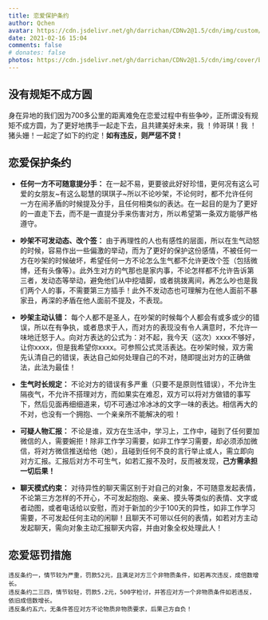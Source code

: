 ```yaml
---
title: 恋爱保护条约
author: Qchen
avatar: https://cdn.jsdelivr.net/gh/darrichan/CDNv2@1.5/cdn/img/custom/avatar.png
date: 2021-02-16 15:04
comments: false
# donates: false
photos: https://cdn.jsdelivr.net/gh/darrichan/CDNv2@1.5/cdn/img/cover/bgc2.jpg
---
```


## 没有规矩不成方圆

身在异地的我们因为700多公里的距离难免在恋爱过程中有些争吵，正所谓没有规矩不成方圆，为了更好地携手一起走下去，且共建美好未来，我 ！帅哥琪！我 ！猪头姗！一起定了如下的约定！**如有违反，则严惩不贷！**

## 恋爱保护条约

+ **任何一方不可随意提分手：**
在一起不易，更要彼此好好珍惜，更何况有这么可爱的女朋友~有这么聪慧的琪琪子~所以不论吵架，不论何时，都不允许任何一方在闹矛盾的时候提及分手，且任何相类似的表达。在一起目的是为了更好的一直走下去，而不是一直提分手来伤害对方，所以希望第一条双方能够严格遵守。	
- **吵架不可发动态、改个签：**
由于再理性的人也有感性的层面，所以在生气动怒的时候，容易作出一些偏激的举动，而为了更好的保护这份感情，不被任何一方在吵架的时候破坏，希望任何一方不论怎么生气都不允许更改个签（包括微博，还有头像等）。此外生对方的气那也是家内事，不论怎样都不允许告诉第三者，发动态等举动，避免他们从中挖墙脚，或者挑拨离间，再怎么吵也是我们两个人的事，不需要第三方插手！此外不发动态也可理解为在他人面前不暴家丑，再深的矛盾在他人面前不提及，不表现。
+ **吵架主动认错：**
每个人都不是圣人，在吵架的时候每个人都会有或多或少的错误，所以在有争执，或者恳求于人，而对方的表现没有令人满意时，不允许一味地迁怒于人。向对方表达的公式为：对不起，我今天（这次）xxxx不够好，让你xxxx，但是我希望你xxxx。可参照公式灵活表达。在吵架时候，双方需先认清自己的错误，表达自己如何处理自己的不对，随即提出对方的正确做法，此法为最佳！
- **生气时长规定：**
不论对方的错误有多严重（只要不是原则性错误），不允许生隔夜气，不允许不搭理对方，而如果实在难忍，双方可以将对方做错的事写下，然后见面再细细道来，切不可通过冷冰冰的文字一味的表达。相信再大的不对，也没有一个拥抱、一个亲亲所不能解决的啦！
+ **可疑人物汇报：**
不论是谁，双方在生活中，学习上，工作中，碰到了任何要加微信的人，需要婉拒！除非工作学习需要，如非工作学习需要，却必须添加微信，将对方微信推送给他（她），且碰到任何不良的言行举止或人，需立即向对方汇报。汇报后对方不可生气，如若汇报不及时，反而被发现，**己方需承担一切后果！**
- **聊天模式约束：**
对待异性的聊天需区别于对自己的对象，不可随意发起表情，不论第三方怎样的不开心，不可发起抱抱、亲亲、摸头等类似的表情、文字或者动图，或者电话给以安慰，而对于新加的少于100天的异性，如非工作学习需要，不可发起任何主动的闲聊！且聊天不可带以任何的表情，如若对方主动发起聊天，需向对象主动汇报聊天内容，并由对象全权处理此人！


## 恋爱惩罚措施
```
违反条约一，情节较为严重，罚款52元，且满足对方三个非物质条件，如若再次违反，成倍数增长。
违反条约二三四，情节较轻，罚款5.2元，500字检讨，并答应对方一个非物质条件如若违反，依旧成倍数增长。
违反条约五六，无条件答应对方不论物质非物质要求，后果己方自负！
```